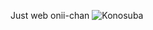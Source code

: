 Just web onii-chan
![Konosuba](https://i.redd.it/impropercodescoping-v0-x8yxagfp6e1c1.png?s=89b964cc30bdf77988a4433ab7fcf39d33088916)
